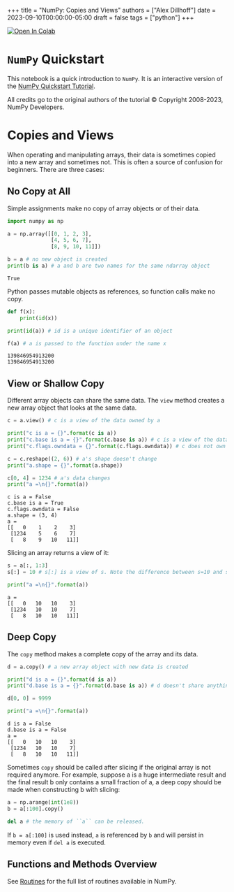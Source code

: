 +++
title = "NumPy: Copies and Views"
authors = ["Alex Dillhoff"]
date = 2023-09-10T00:00:00-05:00
draft = false
tags = ["python"]
+++

<a target="_blank" href="https://colab.research.google.com/github/ajdillhoff/python-examples/blob/main/numpy_quickstart/copies_and_views.ipynb">
  <img src="https://colab.research.google.com/assets/colab-badge.svg" alt="Open In Colab"/>
</a>

# `NumPy` Quickstart

This notebook is a quick introduction to `NumPy`. It is an interactive version of the [NumPy Quickstart Tutorial](https://docs.scipy.org/doc/numpy/user/quickstart.html).

All credits go to the original authors of the tutorial © Copyright 2008-2023, NumPy Developers.

# Copies and Views

When operating and manipulating arrays, their data is sometimes copied into a new array and sometimes not. This is often a source of confusion for beginners. There are three cases:

## No Copy at All

Simple assignments make no copy of array objects or of their data.


```python
import numpy as np

a = np.array([[0, 1, 2, 3],
              [4, 5, 6, 7],
              [8, 9, 10, 11]])

b = a # no new object is created
print(b is a) # a and b are two names for the same ndarray object
```

    True


Python passes mutable objects as references, so function calls make no copy.


```python
def f(x):
    print(id(x))

print(id(a)) # id is a unique identifier of an object

f(a) # a is passed to the function under the name x
```

    139846954913200
    139846954913200


## View or Shallow Copy

Different array objects can share the same data. The `view` method creates a new array object that looks at the same data.


```python
c = a.view() # c is a view of the data owned by a

print("c is a = {}".format(c is a))
print("c.base is a = {}".format(c.base is a)) # c is a view of the data owned by a
print("c.flags.owndata = {}".format(c.flags.owndata)) # c does not own the data

c = c.reshape((2, 6)) # a's shape doesn't change
print("a.shape = {}".format(a.shape))

c[0, 4] = 1234 # a's data changes
print("a =\n{}".format(a))
```

    c is a = False
    c.base is a = True
    c.flags.owndata = False
    a.shape = (3, 4)
    a =
    [[   0    1    2    3]
     [1234    5    6    7]
     [   8    9   10   11]]


Slicing an array returns a view of it:


```python
s = a[:, 1:3]
s[:] = 10 # s[:] is a view of s. Note the difference between s=10 and s[:]=10

print("a =\n{}".format(a))
```

    a =
    [[   0   10   10    3]
     [1234   10   10    7]
     [   8   10   10   11]]


## Deep Copy

The `copy` method makes a complete copy of the array and its data.


```python
d = a.copy() # a new array object with new data is created

print("d is a = {}".format(d is a))
print("d.base is a = {}".format(d.base is a)) # d doesn't share anything with a

d[0, 0] = 9999

print("a =\n{}".format(a))
```

    d is a = False
    d.base is a = False
    a =
    [[   0   10   10    3]
     [1234   10   10    7]
     [   8   10   10   11]]


Sometimes `copy` should be called after slicing if the original array is not required anymore. For example, suppose a is a huge intermediate result and the final result b only contains a small fraction of a, a deep copy should be made when constructing b with slicing:


```python
a = np.arange(int(1e8))
b = a[:100].copy()

del a # the memory of ``a`` can be released.
```

If `b = a[:100]` is used instead, `a` is referenced by `b` and will persist in memory even if `del a` is executed.

## Functions and Methods Overview

See [Routines](https://docs.scipy.org/doc/numpy/reference/routines.html#routines) for the full list of routines available in NumPy.
